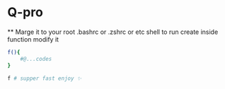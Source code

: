 # Q-pro
** Marge it to your root .bashrc or .zshrc or etc shell
to run create inside function modify it

```bash
f(){
    #@...codes
}

f # supper fast enjoy ✨
```